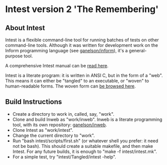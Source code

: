# Intest version 2 'The Remembering'

## About Intest

Intest is a flexible command-line tool for running batches of tests on other
command-line tools. Although it was written for development work on the Inform
programming language (see [ganelson/inform](https://github.com/ganelson/inform)),
it's a general-purpose tool.

A comprehensive Intest manual can be [read here](docs/intest/P-iti.html).

Intest is a literate program: it is written in ANSI C, but in the form of
a "web". This means it can either be "tangled" to an executable, or "woven"
to human-readable forms. The woven form can [be browsed here](docs/webs.html).

## Build Instructions

* Create a directory to work in, called, say, "work".
* Clone and build Inweb as "work/inweb". Inweb is a literate programming tool,
with its own repository: [ganelson/inweb](https://github.com/ganelson/inweb).
* Clone Intest as "work/intest".
* Change the current directory to "work".
* Run "bash intest/scripts/first.sh" (or whatever shell you prefer: it need
not be bash). This should create a suitable makefile, and then make Intest.
For any future builds, it is enough to "make -f intest/intest.mk".
* For a simple test, try "intest/Tangled/intest -help".
